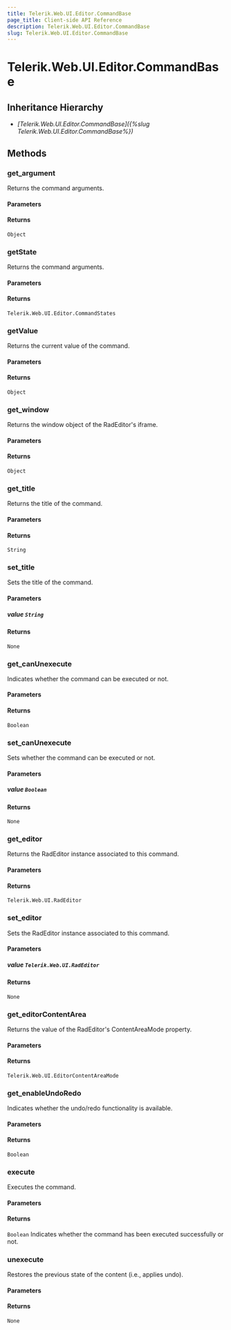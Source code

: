 ```yaml
---
title: Telerik.Web.UI.Editor.CommandBase
page_title: Client-side API Reference
description: Telerik.Web.UI.Editor.CommandBase
slug: Telerik.Web.UI.Editor.CommandBase
---
```


# Telerik.Web.UI.Editor.CommandBase

## Inheritance Hierarchy

* *[Telerik.Web.UI.Editor.CommandBase]({%slug Telerik.Web.UI.Editor.CommandBase%})*

## Methods

### get_argument

Returns the command arguments. 

#### Parameters

#### Returns

`Object`  

### getState

Returns the command arguments. 

#### Parameters

#### Returns

`Telerik.Web.UI.Editor.CommandStates`  

### getValue

Returns the current value of the command.

#### Parameters

#### Returns

`Object`

### get_window

Returns the window object of the RadEditor's iframe. 

#### Parameters

#### Returns

`Object`

### get_title

Returns the title of the command.

#### Parameters

#### Returns

`String`

### set_title

Sets the title of the command.

#### Parameters

##### value `String`

#### Returns

`None`

### get_canUnexecute

Indicates whether the command can be executed or not.

#### Parameters

#### Returns

`Boolean`

### set_canUnexecute

Sets whether the command can be executed or not.

#### Parameters

##### value `Boolean`

#### Returns

`None`

### get_editor

Returns the RadEditor instance associated to this command.

#### Parameters

#### Returns

`Telerik.Web.UI.RadEditor`

### set_editor

Sets the RadEditor instance associated to this command.

#### Parameters

##### value `Telerik.Web.UI.RadEditor`

#### Returns

`None`

### get_editorContentArea

Returns the value of the RadEditor's ContentAreaMode property.

#### Parameters

#### Returns

`Telerik.Web.UI.EditorContentAreaMode`

### get_enableUndoRedo

Indicates whether the undo/redo functionality is available. 

#### Parameters

#### Returns

`Boolean`

### execute

Executes the command.

#### Parameters

#### Returns

`Boolean` Indicates whether the command has been executed successfully or not.

### unexecute

Restores the previous state of the content (i.e., applies undo).

#### Parameters

#### Returns

`None`





